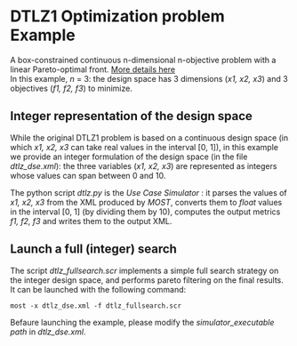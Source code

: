 # DTLZ1 Optimization problem Example  
A box-constrained continuous n-dimensional n-objective problem with a linear Pareto-optimal front. [More details here](https://pymoo.org/problems/many/dtlz.html)  
In this example, *n* = 3: the design space has 3 dimensions (*x1, x2, x3*) and 3 objectives (*f1, f2, f3*) to minimize.

## Integer representation of the design space
While the original DTLZ1 problem is based on a continuous design space (in which *x1, x2, x3* can take real values in the interval [0, 1]), in this example we provide an integer formulation of the design space (in the file *dtlz_dse.xml*): the three variables (*x1, x2, x3*) are represented as integers whose values can span between 0 and 10.  

The python script *dtlz.py* is the *Use Case Simulator* : it parses the values of *x1, x2, x3* from the XML produced by *MOST*, converts them to *float* values in the interval [0, 1] (by dividing them by 10), computes the output metrics *f1, f2, f3* and writes them to the output XML.

## Launch a full (integer) search
The script *dtlz_fullsearch.scr* implements a simple full search strategy on the integer design space, and performs pareto filtering on the final results.  
It can be launched with the following command:  

    most -x dtlz_dse.xml -f dtlz_fullsearch.scr  
Befaure launching the example, please modify the *simulator_executable path* in *dtlz_dse.xml*.  